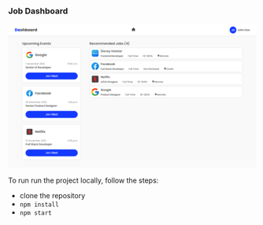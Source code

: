 ### Job Dashboard

![job-dashboard](./src/assets/screenshot.png)

To run run the project locally, follow the steps:

- clone the repository
- `npm install`
- `npm start`
